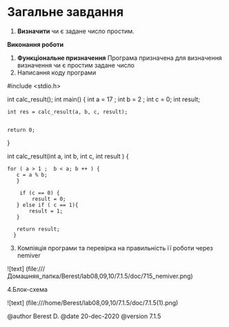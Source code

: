 # Загальне завдання

1. **Визначити** чи є задане число простим.

**Виконання роботи**
1. **Функціональне призначення** 
	Програма призначена для визначення визначення чи є простим задане число 
2. Написання коду програми

#include <stdio.h>

int calc_result();
int main()
{
	int a = 17 ;
 	int b = 2 ; 
 	int c = 0;
 	int result;
 
 
 	int res = calc_result(a, b, c, result);


 	return 0;
 }
 
 int calc_result(int a, int b, int c, int result ) {
 
    for ( a > 1 ;  b < a; b ++ ) {
       c = a % b;  
       }
       
        if (c == 0) {
            result = 0;
       } else if ( c == 1){
           result = 1;
       }
 
       return result;
      }
  
3. Компіяція програми та перевірка на правильність її роботи через nemiver

![text] (file:///Домашняя_папка/Berest/lab08,09,10/7.1.5/doc/715_nemiver.png)   

4.Блок-схема

![text] (file:///home/Berest/lab08,09,10/7.1.5/doc/7.1.5(1).png)     	

@author Berest D.
@date 20-dec-2020
@version 7.1.5

